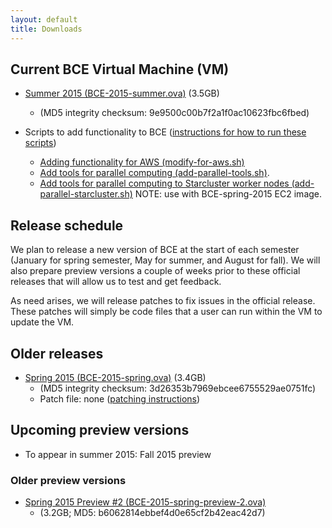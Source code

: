 ```yaml
---
layout: default
title: Downloads
---
```


## Current BCE Virtual Machine (VM)

  - [Summer 2015 (BCE-2015-summer.ova)](https://berkeley.box.com/s/68g11omap9yqow3a09t36wvwsuplio3w) (3.5GB)
    - (MD5 integrity checksum: 9e9500c00b7f2a1f0ac10623fbc6fbed)

  - Scripts to add functionality to BCE ([instructions for how to run these scripts](patch.html))
    - [Adding functionality for AWS (modify-for-aws.sh)](https://raw.githubusercontent.com/ucberkeley/bce/dev/post-install/modify-for-aws.sh)
    - [Add tools for parallel computing (add-parallel-tools.sh)](https://raw.githubusercontent.com/ucberkeley/bce/dev/post-install/add-parallel-tools.sh).
    - [Add tools for parallel computing to Starcluster worker nodes (add-parallel-starcluster.sh)](https://raw.githubusercontent.com/ucberkeley/bce/dev/post-install/add-parallel-starcluster.sh) NOTE: use with BCE-spring-2015 EC2 image.

## Release schedule

We plan to release a new version of BCE at the start of each semester (January for spring semester, May for summer, and August for fall). We will also prepare preview versions a couple of weeks prior to these official releases that will allow us to test and get feedback.

As need arises, we will release patches to fix issues in the official release. These patches will simply be code files that a user can run within the VM to update the VM.

## Older releases

  - [Spring 2015 (BCE-2015-spring.ova)](https://berkeley.box.com/s/2g9x9c3q7qwhb9e4trwc) (3.4GB)
    - (MD5 integrity checksum: 3d26353b7969ebcee6755529ae0751fc)
    - Patch file: none ([patching instructions](patch.html))

## Upcoming preview versions

  - To appear in summer 2015: Fall 2015 preview

### Older preview versions

  - [Spring 2015 Preview #2 (BCE-2015-spring-preview-2.ova)](https://berkeley.box.com/s/a4736ybkl7emdmnleu6f) 
    - (3.2GB; MD5: b6062814ebbef4d0e65cf2b42eac42d7)
